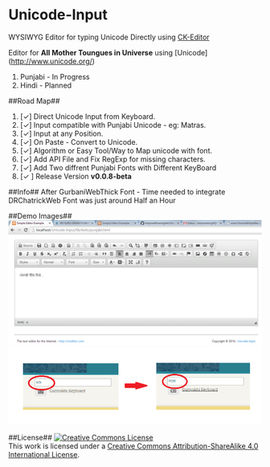 Unicode-Input
=============

WYSIWYG Editor for typing Unicode Directly using [CK-Editor](https://github.com/ckeditor/ckeditor-dev)

Editor for **All Mother Toungues in Universe** using [Unicode] (http://www.unicode.org/)

1. Punjabi - In Progress
2. Hindi - Planned

##Road Map##
1. [✓] Direct Unicode Input from Keyboard.
2. [✓] Input compatible with Punjabi Unicode - eg: Matras.
3. [✓] Input at any Position.
4. [✓] On Paste - Convert to Unicode.
5. [✓] Algorithm or Easy Tool/Way to Map unicode with font.
6. [✓] Add API File and Fix RegExp for missing characters.
7. [✓] Add Two diffrent Punjabi Fonts with Different KeyBoard
8. [✓ ] Release Version  **v0.0.8-beta**

##Info##
After GurbaniWebThick Font - Time needed to integrate DRChatrickWeb Font was just around Half an Hour


##Demo Images##
![Alt text](/assets/Demo%20Page.png?raw=true)
![Alt text](/assets/before%20and%20after.png?raw=true)

##License##
<a rel="license" href="http://creativecommons.org/licenses/by-sa/4.0/"><img alt="Creative Commons License" style="border-width:0" src="http://i.creativecommons.org/l/by-sa/4.0/88x31.png" /></a><br />This work is licensed under a <a rel="license" href="http://creativecommons.org/licenses/by-sa/4.0/">Creative Commons Attribution-ShareAlike 4.0 International License</a>.
